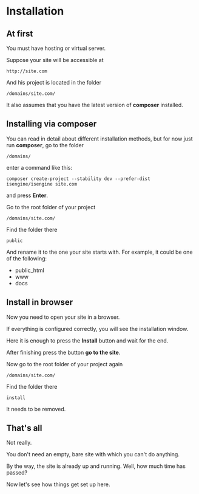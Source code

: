 # Installation

## At first

You must have hosting or virtual server.

Suppose your site will be accessible at

	http://site.com

And his project is located in the folder

	/domains/site.com/

It also assumes that you have the latest version of **composer** installed.

## Installing via composer

You can read in detail about different installation methods, but for now just run **composer**, go to the folder

	/domains/

enter a command like this:

	composer create-project --stability dev --prefer-dist isengine/isengine site.com

and press **Enter**.

Go to the root folder of your project

	/domains/site.com/

Find the folder there

	public

And rename it to the one your site starts with. For example, it could be one of the following:

* public_html
* www
* docs

## Install in browser

Now you need to open your site in a browser.

If everything is configured correctly, you will see the installation window.

Here it is enough to press the **Install** button and wait for the end.

After finishing press the button **go to the site**.

Now go to the root folder of your project again

	/domains/site.com/

Find the folder there

	install

It needs to be removed.

## That's all

Not really.

You don't need an empty, bare site with which you can't do anything.

By the way, the site is already up and running. Well, how much time has passed?

Now let's see how things get set up here.